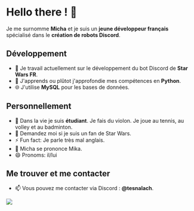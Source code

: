# Hello there ! 👋

Je me surnomme **Micha** et je suis un **jeune développeur français** spécialisé dans le **création de robots Discord**.

## Développement

- 🔭 Je travail actuellement sur le développement du bot Discord de **Star Wars FR**.
- 🌱 J'apprends ou plûtot j'approfondie mes compétences en **Python**.
- 🌐 J'utilise **MySQL** pour les bases de données.

## Personnellement

- 🧬 Dans la vie je suis **étudiant**. Je fais du violon. Je joue au tennis, au volley et au badminton.
- 👀 Demandez moi si je suis un fan de Star Wars.
- ⚡ Fun fact: Je parle très mal anglais.
- 💢 Micha se prononce Mika.
- 😄 Pronoms: il/lui

## Me trouver et me contacter

- 📫 Vous pouvez me contacter via Discord : **@tesnalach**.

[<img src="https://i.imgur.com/cGLDU76.png">](https://discord.com/users/1191481981226201141)
